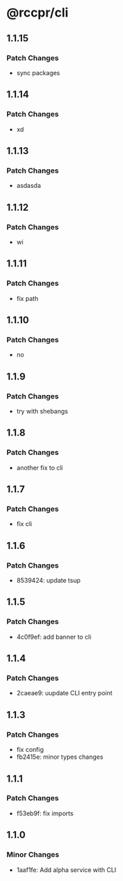 # @rccpr/cli

## 1.1.15

### Patch Changes

- sync packages

## 1.1.14

### Patch Changes

- xd

## 1.1.13

### Patch Changes

- asdasda

## 1.1.12

### Patch Changes

- wi

## 1.1.11

### Patch Changes

- fix path

## 1.1.10

### Patch Changes

- no

## 1.1.9

### Patch Changes

- try with shebangs

## 1.1.8

### Patch Changes

- another fix to cli

## 1.1.7

### Patch Changes

- fix cli

## 1.1.6

### Patch Changes

- 8539424: update tsup

## 1.1.5

### Patch Changes

- 4c0f9ef: add banner to cli

## 1.1.4

### Patch Changes

- 2caeae9: uupdate CLI entry point

## 1.1.3

### Patch Changes

- fix config
- fb2415e: minor types changes

## 1.1.1

### Patch Changes

- f53eb9f: fix imports

## 1.1.0

### Minor Changes

- 1aaf1fe: Add alpha service with CLI
